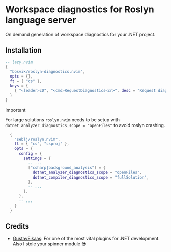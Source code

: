 # Workspace diagnostics for Roslyn language server

On demand generation of workspace diagnostics for your .NET project.

## Installation

```lua
-- lazy.nvim
{
  "bosvik/roslyn-diagnostics.nvim",
  opts = {},
  ft = { "cs" },
  keys = {
    { "<leader>cD", "<cmd>RequestDiagnostics<cr>", desc = "Request diagnostics", ft = { "cs" } },
  }
}
```

> [!IMPORTANT]
> For large solutions `roslyn.nvim` needs to be setup with
> `dotnet_analyzer_diagnostics_scope = "openFiles"` to avoid
> roslyn crashing.

```lua
  {
    "seblj/roslyn.nvim",
    ft = { "cs", "csproj" },
    opts = {
      config = {
        settings = {
          -- ...
          ["csharp|background_analysis"] = {
            dotnet_analyzer_diagnostics_scope = "openFiles",
            dotnet_compiler_diagnostics_scope = "fullSolution",
          },
          -- ...
        },
      },
      -- ...
    }
  }
```

## Credits

- [GustavEikaas](https://github.com/GustavEikaas/easy-dotnet.nvim): For one of the most vital plugins for .NET development. Also I stole your spinner module :sunglasses:
